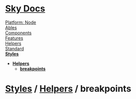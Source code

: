 <!--- This breakpoints was auto-generated using "npx sky readme" --> 

# [Sky Docs](/README.md)

[Platform: Node](..%2F..%2F..%2F%40node%2FPlatform%3A%20Node.md)   
[Ables](..%2F..%2F..%2Fables%2FAbles.md)   
[Components](..%2F..%2F..%2Fcomponents%2FComponents.md)   
[Features](..%2F..%2F..%2Ffeatures%2FFeatures.md)   
[Helpers](..%2F..%2F..%2Fhelpers%2FHelpers.md)   
[Standard](..%2F..%2F..%2Fstandard%2FStandard.md)   
**[Styles](..%2F..%2F..%2Fstyles%2FStyles.md)**   
* **[Helpers](..%2F..%2F..%2Fstyles%2Fhelpers%2FHelpers.md)**  
   * **[breakpoints](..%2F..%2F..%2Fstyles%2Fhelpers%2Fbreakpoints%2Fbreakpoints.md)**
  
# [Styles](..%2F..%2F..%2Fstyles%2FStyles.md) / [Helpers](..%2F..%2F..%2Fstyles%2Fhelpers%2FHelpers.md) / breakpoints